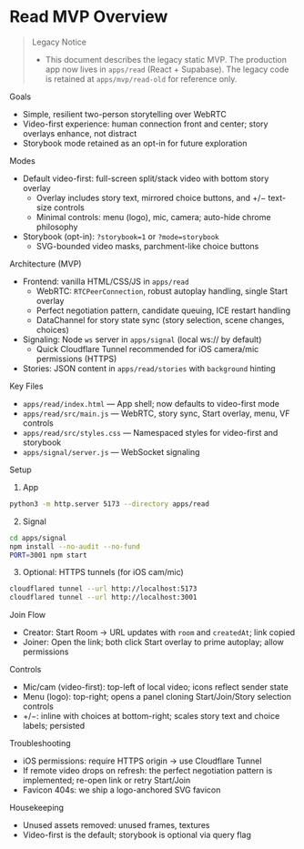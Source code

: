 # Read MVP Overview

> Legacy Notice
> - This document describes the legacy static MVP. The production app now lives in `apps/read` (React + Supabase). The legacy code is retained at `apps/mvp/read-old` for reference only.

Goals

- Simple, resilient two-person storytelling over WebRTC
- Video-first experience: human connection front and center; story overlays enhance, not distract
- Storybook mode retained as an opt-in for future exploration

Modes

- Default video-first: full-screen split/stack video with bottom story overlay
  - Overlay includes story text, mirrored choice buttons, and +/− text-size controls
  - Minimal controls: menu (logo), mic, camera; auto-hide chrome philosophy
- Storybook (opt-in): `?storybook=1` or `?mode=storybook`
  - SVG-bounded video masks, parchment-like choice buttons

Architecture (MVP)

- Frontend: vanilla HTML/CSS/JS in `apps/read`
  - WebRTC: `RTCPeerConnection`, robust autoplay handling, single Start overlay
  - Perfect negotiation pattern, candidate queuing, ICE restart handling
  - DataChannel for story state sync (story selection, scene changes, choices)
- Signaling: Node `ws` server in `apps/signal` (local ws:// by default)
  - Quick Cloudflare Tunnel recommended for iOS camera/mic permissions (HTTPS)
- Stories: JSON content in `apps/read/stories` with `background` hinting

Key Files

- `apps/read/index.html` — App shell; now defaults to video-first mode
- `apps/read/src/main.js` — WebRTC, story sync, Start overlay, menu, VF controls
- `apps/read/src/styles.css` — Namespaced styles for video-first and storybook
- `apps/signal/server.js` — WebSocket signaling

Setup

1) App

```sh
python3 -m http.server 5173 --directory apps/read
```

2) Signal

```sh
cd apps/signal
npm install --no-audit --no-fund
PORT=3001 npm start
```

3) Optional: HTTPS tunnels (for iOS cam/mic)

```sh
cloudflared tunnel --url http://localhost:5173
cloudflared tunnel --url http://localhost:3001
```

Join Flow

- Creator: Start Room → URL updates with `room` and `createdAt`; link copied
- Joiner: Open the link; both click Start overlay to prime autoplay; allow permissions

Controls

- Mic/cam (video-first): top-left of local video; icons reflect sender state
- Menu (logo): top-right; opens a panel cloning Start/Join/Story selection controls
- +/−: inline with choices at bottom-right; scales story text and choice labels; persisted

Troubleshooting

- iOS permissions: require HTTPS origin → use Cloudflare Tunnel
- If remote video drops on refresh: the perfect negotiation pattern is implemented; re-open link or retry Start/Join
- Favicon 404s: we ship a logo-anchored SVG favicon

Housekeeping

- Unused assets removed: unused frames, textures
- Video-first is the default; storybook is optional via query flag 